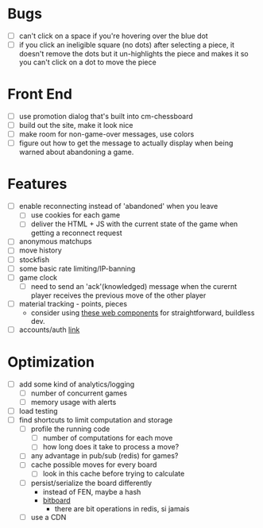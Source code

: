# Bugs
- [ ] can't click on a space if you're hovering over the blue dot
- [ ] if you click an ineligible square (no dots) after selecting a piece, it doesn't remove the dots but it un-highlights the piece and makes it so you can't click on a dot to move the piece

# Front End
- [ ] use promotion dialog that's built into cm-chessboard
- [ ] build out the site, make it look nice
- [ ] make room for non-game-over messages, use colors
- [ ] figure out how to get the message to actually display when being warned about abandoning a game.

# Features
- [ ] enable reconnecting instead of 'abandoned' when you leave
  - [ ] use cookies for each game
  - [ ] deliver the HTML + JS with the current state of the game when getting a reconnect request
- [ ] anonymous matchups
- [ ] move history
- [ ] stockfish
- [ ] some basic rate limiting/IP-banning
- [ ] game clock
  - [ ] need to send an 'ack'(knowledged) message when the curernt player receives the previous move of the other player
- [ ] material tracking - points, pieces
  - consider using [these web components](https://shoelace.style/) for straightforward, buildless dev.
- [ ] accounts/auth [link](https://websockets.readthedocs.io/en/10.4/topics/authentication.html#sending-credentials)

# Optimization
- [ ] add some kind of analytics/logging
  - [ ] number of concurrent games
  - [ ] memory usage with alerts
- [ ] load testing
- [ ] find shortcuts to limit computation and storage
  - [ ] profile the running code
    - [ ] number of computations for each move
    - [ ] how long does it take to process a move?
  - [ ] any advantage in pub/sub (redis) for games?
  - [ ] cache possible moves for every board
    - [ ] look in this cache before trying to calculate
  - [ ] persist/serialize the board differently
    - instead of FEN, maybe a hash
    - [bitboard](https://blog.devgenius.io/improve-as-a-software-engineer-by-writing-a-chess-engine-c360109371aa)
      - there are bit operations in redis, si jamais
  - [ ] use a CDN
